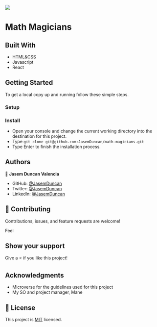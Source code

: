 ![](https://img.shields.io/badge/Microverse-blueviolet)

# Math Magicians


## Built With

- HTML&CSS
- Javascript
- React

## Getting Started
To get a local copy up and running follow these simple steps.

### Setup

### Install
- Open your console and change the current working directory into the destination for this project.
- Type `git clone git@github.com:JasemDuncan/math-magicians.git`
- Type Enter to finish the installation process.
## Authors

👤 **Jasem Duncan Valencia**

- GitHub: [@JasemDuncan](https://github.com/JasemDuncan)
- Twitter: [@JasemDuncan](https://twitter.com/JasemDuncan)
- LinkedIn: [@JasemDuncan](https://www.linkedin.com/in/jasem-duncan-valencia/)
## 🤝 Contributing

Contributions, issues, and feature requests are welcome!

Feel
## Show your support

Give a ⭐️ if you like this project!
## Acknowledgments

- Microverse for the guidelines used for this project
- My SO and project manager, Mane
## 📝 License

This project is [MIT](./LICENSE.md) licensed.
